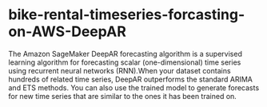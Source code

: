# bike-rental-timeseries-forcasting-on-AWS-DeepAR
The Amazon SageMaker DeepAR forecasting algorithm is a supervised learning algorithm for forecasting scalar (one-dimensional) time series using recurrent neural networks (RNN).When your dataset contains hundreds of related time series, DeepAR outperforms the standard ARIMA and ETS methods. You can also use the trained model to generate forecasts for new time series that are similar to the ones it has been trained on.
